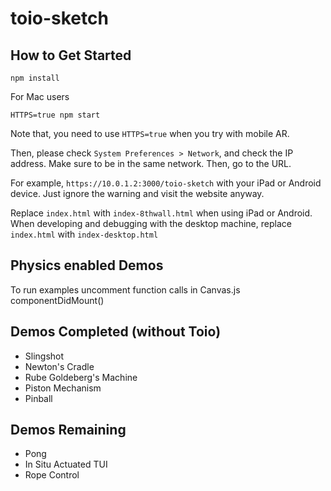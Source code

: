 # toio-sketch

## How to Get Started
```
npm install
```

For Mac users
```
HTTPS=true npm start
```
Note that, you need to use `HTTPS=true` when you try with mobile AR.


Then, please check `System Preferences > Network`, and check the IP address.
Make sure to be in the same network. Then, go to the URL.

For example, `https://10.0.1.2:3000/toio-sketch` with your iPad or Android device. Just ignore the warning and visit the website anyway.

Replace `index.html` with `index-8thwall.html` when using iPad or Android. When developing and debugging with the desktop machine, replace `index.html` with `index-desktop.html`


## Physics enabled Demos
To run examples uncomment function calls in Canvas.js componentDidMount()

## Demos Completed (without Toio)
- Slingshot
- Newton's Cradle
- Rube Goldeberg's Machine
- Piston Mechanism
- Pinball

## Demos Remaining
- Pong
- In Situ Actuated TUI
- Rope Control